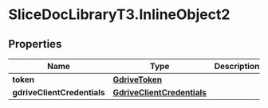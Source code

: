 # SliceDocLibraryT3.InlineObject2

## Properties

Name | Type | Description | Notes
------------ | ------------- | ------------- | -------------
**token** | [**GdriveToken**](GdriveToken.md) |  | [optional] 
**gdriveClientCredentials** | [**GdriveClientCredentials**](GdriveClientCredentials.md) |  | [optional] 



